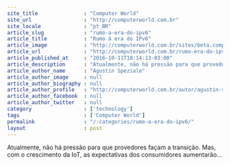 ```yaml
---
site_title               : "Computer World"
site_url                 : "http://computerworld.com.br"
site_locale              : "pt_BR"
article_slug             : "rumo-a-era-do-ipv6"
article_title            : "Rumo à era do IPv6"
article_image            : "http://computerworld.com.br/sites/beta.computerworld.com.br/files/news_articles/web_teclado.jpg"
article_url              : "http://computerworld.com.br/rumo-era-do-ipv6"
article_published_at     : "2016-10-11T18:14:13-03:00"
article_description      : "Atualmente, não há pressão para que provedores façam a transição. Mas, com o crescimento da IoT, as expectativas dos consumidores aumentarão..."
article_author_name      : "Agustin Speziale"
article_author_image     : null
article_author_biography : null
article_author_profile   : "http://computerworld.com.br/autor/agustin-speziale"
article_author_facebook  : null
article_author_twitter   : null
category                 : ['technology']
tags                     : ['Computer World']
permalink                : "/:categories/rumo-a-era-do-ipv6/"
layout                   : post
---
```


Atualmente, não há pressão para que provedores façam a transição. Mas, com o crescimento da IoT, as expectativas dos consumidores aumentarão...
